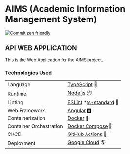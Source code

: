 # AIMS (Academic Information Management System)

[![Commitizen friendly](https://img.shields.io/badge/commitizen-friendly-brightgreen.svg)](http://commitizen.github.io/cz-cli/)

## API WEB APPLICATION

This is the Web Application for the AIMS project.

### Technologies Used

|                         |                                                                              |
| ----------------------- | ---------------------------------------------------------------------------- |
| Language                | [TypeScript](https://www.typescriptlang.org/) 🦕                             |
| Runtime                 | [Node.js](https://nodejs.org/en/) 📦                                         |
| Linting                 | [ESLint](https://eslint.org) \*[ts-standard](https://typescript-eslint.io) 🧹|
| Web Framework           | [Angular](https://angular.io/start) 🅰                                       |
| Containerization        | [Docker](https://www.docker.com/) 🐳                                         |
| Container Orchestration | [Docker Compose](https://docs.docker.com/compose/) 🐙                        |
| CI/CD                   | [GitHub Actions](https://github.com/features/actions) 🤖                     |
| Deployment              | [Google Cloud](https://cloud.google.com/) 🌎                                 |
